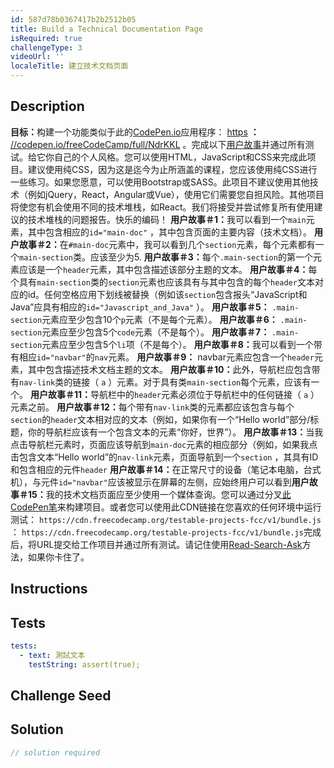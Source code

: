 ```yaml
---
id: 587d78b0367417b2b2512b05
title: Build a Technical Documentation Page
isRequired: true
challengeType: 3
videoUrl: ''
localeTitle: 建立技术文档页面
---
```


## Description
<section id="description"> <strong>目标：</strong>构建一个功能类似于此的<a href="https://codepen.io" target="_blank">CodePen.io</a>应用程序： <a href="https://codepen.io/freeCodeCamp/full/NdrKKL" target="_blank">https</a> <strong>：</strong> <a href="https://codepen.io" target="_blank">//codepen.io/freeCodeCamp/full/NdrKKL</a> 。完成以下<a href="https://en.wikipedia.org/wiki/User_story" target="_blank">用户故事</a>并通过所有测试。给它你自己的个人风格。您可以使用HTML，JavaScript和CSS来完成此项目。建议使用纯CSS，因为这是迄今为止所涵盖的课程，您应该使用纯CSS进行一些练习。如果您愿意，可以使用Bootstrap或SASS。此项目不建议使用其他技术（例如jQuery，React，Angular或Vue），使用它们需要您自担风险。其他项目将使您有机会使用不同的技术堆栈，如React。我们将接受并尝试修复所有使用建议的技术堆栈的问题报告。快乐的编码！ <strong>用户故事＃1：</strong>我可以看到一个<code>main</code>元素，其中包含相应的<code>id=&quot;main-doc&quot;</code> ，其中包含页面的主要内容（技术文档）。 <strong>用户故事＃2：</strong>在<code>#main-doc</code>元素中，我可以看到几个<code>section</code>元素，每个元素都有一个<code>main-section</code>类。应该至少为5. <strong>用户故事＃3：</strong>每个<code>.main-section</code>的第一个元素应该是一个<code>header</code>元素，其中包含描述该部分主题的文本。 <strong>用户故事＃4：</strong>每个具有<code>main-section</code>类的<code>section</code>元素也应该具有与其中包含的每个<code>header</code>文本对应的id。任何空格应用下划线被替换（例如该<code>section</code>包含报头“JavaScript和Java”应具有相应的<code>id=&quot;Javascript_and_Java&quot;</code> ）。 <strong>用户故事＃5：</strong> <code>.main-section</code>元素应至少包含10个<code>p</code>元素（不是每个元素）。 <strong>用户故事＃6：</strong> <code>.main-section</code>元素应至少包含5个<code>code</code>元素（不是每个）。 <strong>用户故事＃7：</strong> <code>.main-section</code>元素应至少包含5个<code>li</code>项（不是每个）。 <strong>用户故事＃8：</strong>我可以看到一个带有相应<code>id=&quot;navbar&quot;</code>的<code>nav</code>元素。 <strong>用户故事＃9：</strong> navbar元素应包含一个<code>header</code>元素，其中包含描述技术文档主题的文本。 <strong>用户故事＃10：</strong>此外，导航栏应包含带有<code>nav-link</code>类的链接（ <code>a</code> ）元素。对于具有类<code>main-section</code>每个元素，应该有一个。 <strong>用户故事＃11：</strong>导航栏中的<code>header</code>元素必须位于导航栏中的任何链接（ <code>a</code> ）元素之前。 <strong>用户故事＃12：</strong>每个带有<code>nav-link</code>类的元素都应该包含与每个<code>section</code>的<code>header</code>文本相对应的文本（例如，如果你有一个“Hello world”部分/标题，你的导航栏应该有一个包含文本的元素“你好，世界”）。 <strong>用户故事＃13：</strong>当我点击导航栏元素时，页面应该导航到<code>main-doc</code>元素的相应部分（例如，如果我点击包含文本“Hello world”的<code>nav-link</code>元素，页面导航到一个<code>section</code> ，其具有ID和包含相应的元件<code>header</code> <strong>用户故事＃14：</strong>在正常尺寸的设备（笔记本电脑，台式机），与元件<code>id=&quot;navbar&quot;</code>应该被显示在屏幕的左侧，应始终用户可以看到<strong>用户故事＃15：</strong>我的技术文档页面应至少使用一个媒体查询。您可以通过分叉<a href="http://codepen.io/freeCodeCamp/pen/MJjpwO" target="_blank">此CodePen笔</a>来构建项目。或者您可以使用此CDN链接在您喜欢的任何环境中运行测试： <code>https://cdn.freecodecamp.org/testable-projects-fcc/v1/bundle.js</code> ： <code>https://cdn.freecodecamp.org/testable-projects-fcc/v1/bundle.js</code>完成后，将URL提交给工作项目并通过所有测试。请记住使用<a href="https://forum.freecodecamp.org/t/how-to-get-help-when-you-are-stuck/19514" target="_blank">Read-Search-Ask</a>方法，如果你卡住了。 </section>

## Instructions
<section id="instructions">
</section>

## Tests
<section id='tests'>

```yml
tests:
  - text: 測試文本
    testString: assert(true);

```

</section>

## Challenge Seed
<section id='challengeSeed'>

</section>

## Solution
<section id='solution'>

```js
// solution required
```
</section>
